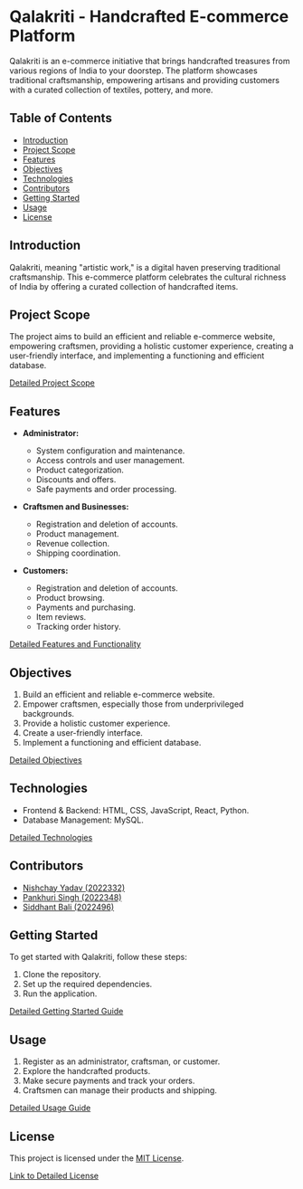 # Qalakriti - Handcrafted E-commerce Platform

Qalakriti is an e-commerce initiative that brings handcrafted treasures from various regions of India to your doorstep. The platform showcases traditional craftsmanship, empowering artisans and providing customers with a curated collection of textiles, pottery, and more.

## Table of Contents

- [Introduction](#introduction)
- [Project Scope](#project-scope)
- [Features](#features)
- [Objectives](#objectives)
- [Technologies](#technologies)
- [Contributors](#contributors)
- [Getting Started](#getting-started)
- [Usage](#usage)
- [License](#license)

## Introduction

Qalakriti, meaning "artistic work," is a digital haven preserving traditional craftsmanship. This e-commerce platform celebrates the cultural richness of India by offering a curated collection of handcrafted items.

## Project Scope

The project aims to build an efficient and reliable e-commerce website, empowering craftsmen, providing a holistic customer experience, creating a user-friendly interface, and implementing a functioning and efficient database.

[Detailed Project Scope](#link-to-detailed-project-scope)

## Features

- **Administrator:**
  - System configuration and maintenance.
  - Access controls and user management.
  - Product categorization.
  - Discounts and offers.
  - Safe payments and order processing.

- **Craftsmen and Businesses:**
  - Registration and deletion of accounts.
  - Product management.
  - Revenue collection.
  - Shipping coordination.

- **Customers:**
  - Registration and deletion of accounts.
  - Product browsing.
  - Payments and purchasing.
  - Item reviews.
  - Tracking order history.

[Detailed Features and Functionality](#link-to-detailed-features)

## Objectives

1. Build an efficient and reliable e-commerce website.
2. Empower craftsmen, especially those from underprivileged backgrounds.
3. Provide a holistic customer experience.
4. Create a user-friendly interface.
5. Implement a functioning and efficient database.

[Detailed Objectives](#link-to-detailed-objectives)

## Technologies

- Frontend & Backend: HTML, CSS, JavaScript, React, Python.
- Database Management: MySQL.

[Detailed Technologies](#link-to-detailed-technologies)

## Contributors

- [Nishchay Yadav (2022332)](#link-to-nishchay-github)
- [Pankhuri Singh (2022348)](#link-to-pankhuri-github)
- [Siddhant Bali (2022496)](#link-to-siddhant-github)

## Getting Started

To get started with Qalakriti, follow these steps:

1. Clone the repository.
2. Set up the required dependencies.
3. Run the application.

[Detailed Getting Started Guide](#link-to-detailed-getting-started)

## Usage

1. Register as an administrator, craftsman, or customer.
2. Explore the handcrafted products.
3. Make secure payments and track your orders.
4. Craftsmen can manage their products and shipping.

[Detailed Usage Guide](#link-to-detailed-usage)

## License

This project is licensed under the [MIT License](LICENSE).

[Link to Detailed License](#link-to-detailed-license)
